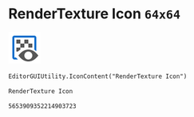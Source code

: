 # RenderTexture Icon `64x64`
<img src="/img/RenderTexture%20Icon.png" width=64 height=64>

``` CSharp
EditorGUIUtility.IconContent("RenderTexture Icon")
```
```
RenderTexture Icon
```
```
5653909352214903723
```
